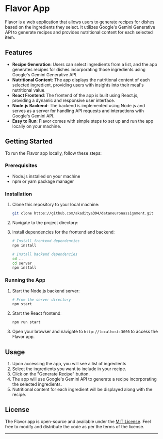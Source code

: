 # Flavor App

Flavor is a web application that allows users to generate recipes for dishes based on the ingredients they select. It utilizes Google's Gemini Generative API to generate recipes and provides nutritional content for each selected item.

## Features

- **Recipe Generation**: Users can select ingredients from a list, and the app generates recipes for dishes incorporating those ingredients using Google's Gemini Generative API.
- **Nutritional Content**: The app displays the nutritional content of each selected ingredient, providing users with insights into their meal's nutritional value.
- **React Frontend**: The frontend of the app is built using React.js, providing a dynamic and responsive user interface.
- **Node.js Backend**: The backend is implemented using Node.js and serves as a server for handling API requests and interactions with Google's Gemini API.
- **Easy to Run**: Flavor comes with simple steps to set up and run the app locally on your machine.

## Getting Started

To run the Flavor app locally, follow these steps:

### Prerequisites

- Node.js installed on your machine
- npm or yarn package manager

### Installation

1. Clone this repository to your local machine:

   ```bash
   git clone https://github.com/akaditya394/dataneuronassignment.git
   ```

2. Navigate to the project directory:

3. Install dependencies for the frontend and backend:

   ```bash
   # Install frontend dependencies
   npm install

   # Install backend dependencies
   cd ..
   cd server
   npm install
   ```

### Running the App

1. Start the Node.js backend server:

   ```bash
   # From the server directory
   npm start
   ```

2. Start the React frontend:

   ```bash
   npm run start
   ```

3. Open your browser and navigate to `http://localhost:3000` to access the Flavor app.

## Usage

1. Upon accessing the app, you will see a list of ingredients.
2. Select the ingredients you want to include in your recipe.
3. Click on the "Generate Recipe" button.
4. The app will use Google's Gemini API to generate a recipe incorporating the selected ingredients.
5. Nutritional content for each ingredient will be displayed along with the recipe.

## License

The Flavor app is open-source and available under the [MIT License](LICENSE). Feel free to modify and distribute the code as per the terms of the license.

---
